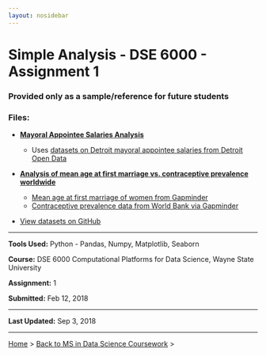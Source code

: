 ```yaml
---
layout: nosidebar
---
```


# Simple Analysis - DSE 6000 - Assignment 1

### Provided only as a sample/reference for future students

### Files:

* **[Mayoral Appointee Salaries Analysis](MayoralAppointeeSalaries.html)**
  * Uses [datasets on Detroit mayoral appointee salaries from Detroit Open Data](http://data.detroitmi.gov/Government/Mayoral-Appointee-Salaries/fwu6-4nb5)

* **[Analysis of mean age at first marriage vs. contraceptive prevalence worldwide](MarriageAgeContraceptivePrevalence.html)**
  * [Mean age at first marriage of women from Gapminder](http://www.gapminder.org/downloads/documentation/gd009)
  * [Contraceptive prevalence data from World Bank via Gapminder](http://data.worldbank.org/indicator/SP.DYN.CONU.ZS)

* [View datasets on GitHub](http://github.com/dcadata/dcadata.github.io/tree/master/data-science/dse6000-a1-simple-analysis/datasets)

***

**Tools Used:** Python - Pandas, Numpy, Matplotlib, Seaborn

**Course:** DSE 6000 Computational Platforms for Data Science, Wayne State University

**Assignment:** 1

**Submitted:** Feb 12, 2018

***

**Last Updated:** Sep 3, 2018

***

[Home](/) > [Back to MS in Data Science Coursework](/ms) >
